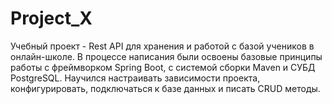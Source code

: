 # Project_X

Учебный проект - Rest API для хранения и работой с базой учеников в онлайн-школе. В процессе написания были освоены базовые принципы работы с фреймворком Spring Boot, с системой сборки Maven и СУБД PostgreSQL. Научился настраивать зависимости проекта, конфигурировать, подключаться к базе данных и писать CRUD методы.
